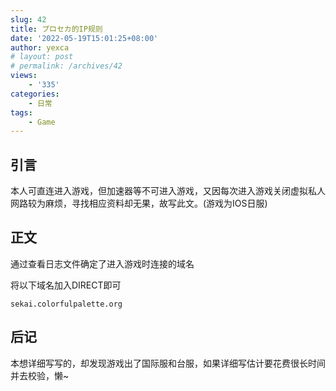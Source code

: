 ```yaml
---
slug: 42
title: プロセカ的IP规则
date: '2022-05-19T15:01:25+08:00'
author: yexca
# layout: post
# permalink: /archives/42
views:
    - '335'
categories:
    - 日常
tags:
    - Game
---
```


## 引言

本人可直连进入游戏，但加速器等不可进入游戏，又因每次进入游戏关闭虚拟私人网路较为麻烦，寻找相应资料却无果，故写此文。(游戏为IOS日服)

## 正文

通过查看日志文件确定了进入游戏时连接的域名

将以下域名加入DIRECT即可

```
sekai.colorfulpalette.org
```

## 后记

本想详细写写的，却发现游戏出了国际服和台服，如果详细写估计要花费很长时间并去校验，懒~